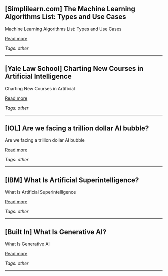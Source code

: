 ## [Simplilearn.com] The Machine Learning Algorithms List: Types and Use Cases

Machine Learning Algorithms List: Types and Use Cases

[Read more](https://www.simplilearn.com/10-algorithms-machine-learning-engineers-need-to-know-article)

_Tags: other_

---
## [Yale Law School] Charting New Courses in Artificial Intelligence

Charting New Courses in Artificial

[Read more](https://law.yale.edu/yls-today/news/charting-new-courses-artificial-intelligence)

_Tags: other_

---
## [IOL] Are we facing a trillion dollar AI bubble?

Are we facing a trillion dollar AI bubble

[Read more](https://iol.co.za/technology/2025-10-12-are-we-facing-a-trillion-dollar-ai-bubble/)

_Tags: other_

---
## [IBM] What Is Artificial Superintelligence?

What Is Artificial Superintelligence

[Read more](https://www.ibm.com/think/topics/artificial-superintelligence)

_Tags: other_

---
## [Built In] What Is Generative AI?

What Is Generative AI

[Read more](https://builtin.com/artificial-intelligence/generative-ai)

_Tags: other_

---

